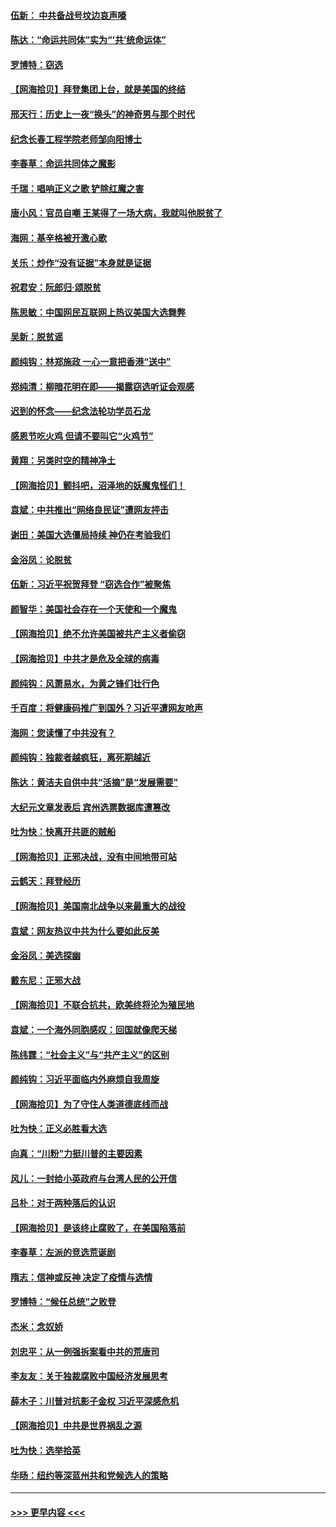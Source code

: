 #### [伍新： 中共备战号坟边哀声嚎](../pages/nsc993/n12593086.md?t=12040451) 
#### [陈达：“命运共同体”实为“‘共’统命运体”](../pages/nsc993/n12590865.md?t=12040451) 
#### [罗博特：窃选](../pages/nsc993/n12590619.md?t=12040451) 
#### [【网海拾贝】拜登集团上台，就是美国的终结](../pages/nsc993/n12589725.md?t=12040451) 
#### [邢天行：历史上一夜“换头”的神奇男与那个时代](../pages/nsc993/n12589424.md?t=12040451) 
#### [纪念长春工程学院老师邹向阳博士](../pages/nsc993/n12585390.md?t=12040451) 
#### [李春草：命运共同体之魔影](../pages/nsc993/n12585026.md?t=12040451) 
#### [千瑞：唱响正义之歌 铲除红魔之害](../pages/nsc993/n12585002.md?t=12040451) 
#### [唐小风：官员自嘲 王某得了一场大病，我就叫他脱贫了](../pages/nsc993/n12584981.md?t=12040451) 
#### [海网：基辛格被开激心歌](../pages/nsc993/n12584946.md?t=12040451) 
#### [关乐：炒作“没有证据”本身就是证据](../pages/nsc993/n12583146.md?t=12040451) 
#### [祝君安：阮郎归‧颂脱贫](../pages/nsc993/n12583119.md?t=12040451) 
#### [陈思敏：中国网民互联网上热议美国大选舞弊](../pages/nsc993/n12582845.md?t=12040451) 
#### [吴新：脱贫谣](../pages/nsc993/n12580839.md?t=12040451) 
#### [颜纯钩：林郑施政 一心一意把香港“送中”](../pages/nsc993/n12580805.md?t=12040451) 
#### [郑纯清：柳暗花明在即——揭露窃选听证会观感](../pages/nsc993/n12580795.md?t=12040451) 
#### [迟到的怀念——纪念法轮功学员石龙](../pages/nsc993/n12580245.md?t=12040451) 
#### [感恩节吃火鸡  但请不要叫它“火鸡节”](../pages/nsc993/n12580252.md?t=12040451) 
#### [黄翔：另类时空的精神净土](../pages/nsc993/n12578638.md?t=12040451) 
#### [【网海拾贝】颤抖吧，沼泽地的妖魔鬼怪们！](../pages/nsc993/n12578552.md?t=12040451) 
#### [袁斌：中共推出“网络良民证”遭网友抨击](../pages/nsc993/n12578511.md?t=12040451) 
#### [谢田：美国大选僵局持续 神仍在考验我们](../pages/nsc993/n12577432.md?t=12040451) 
#### [金浴凤：论脱贫](../pages/nsc993/n12576386.md?t=12040451) 
#### [伍新：习近平祝贺拜登 “窃选合作”被聚焦](../pages/nsc993/n12576358.md?t=12040451) 
#### [颜智华：美国社会存在一个天使和一个魔鬼](../pages/nsc993/n12574299.md?t=12040451) 
#### [【网海拾贝】绝不允许美国被共产主义者偷窃](../pages/nsc993/n12573396.md?t=12040451) 
#### [【网海拾贝】中共才是危及全球的病毒](../pages/nsc993/n12571204.md?t=12040451) 
#### [颜纯钩：风萧易水，为黄之锋们壮行色](../pages/nsc993/n12571487.md?t=12040451) 
#### [千百度：将健康码推广到国外？习近平遭网友呛声](../pages/nsc993/n12570808.md?t=12040451) 
#### [海网：您读懂了中共没有？](../pages/nsc993/n12570487.md?t=12040451) 
#### [颜纯钩：独裁者越疯狂，离死期越近](../pages/nsc993/n12569055.md?t=12040451) 
#### [陈达：黄洁夫自供中共“活摘”是“发展需要”](../pages/nsc993/n12568541.md?t=12040451) 
#### [大纪元文章发表后 宾州选票数据库遭篡改](../pages/nsc993/n12568105.md?t=12040451) 
#### [吐为快：快离开共匪的贼船](../pages/nsc993/n12568462.md?t=12040451) 
#### [【网海拾贝】正邪决战，没有中间地带可站](../pages/nsc993/n12568439.md?t=12040451) 
#### [云鹤天：拜登经历](../pages/nsc993/n12567294.md?t=12040451) 
#### [【网海拾贝】美国南北战争以来最重大的战役](../pages/nsc993/n12567247.md?t=12040451) 
#### [袁斌：网友热议中共为什么要如此反美](../pages/nsc993/n12567162.md?t=12040451) 
#### [金浴凤：美选探幽](../pages/nsc993/n12567147.md?t=12040451) 
#### [戴东尼：正邪大战](../pages/nsc993/n12567033.md?t=12040451) 
#### [【网海拾贝】不联合抗共，欧美终将沦为殖民地](../pages/nsc993/n12565068.md?t=12040451) 
#### [袁斌：一个海外同胞感叹：回国就像爬天梯](../pages/nsc993/n12564986.md?t=12040451) 
#### [陈纬霆：“社会主义”与“共产主义”的区别](../pages/nsc993/n12562417.md?t=12040451) 
#### [颜纯钩：习近平面临内外麻烦自我周旋](../pages/nsc993/n12563356.md?t=12040451) 
#### [【网海拾贝】为了守住人类道德底线而战](../pages/nsc993/n12562542.md?t=12040451) 
#### [吐为快：正义必胜看大选](../pages/nsc993/n12561967.md?t=12040451) 
#### [向真：“川粉”力挺川普的主要因素](../pages/nsc993/n12560774.md?t=12040451) 
#### [风儿：一封给小英政府与台湾人民的公开信](../pages/nsc993/n12560581.md?t=12040451) 
#### [吕朴：对于两种落后的认识](../pages/nsc993/n12560492.md?t=12040451) 
#### [【网海拾贝】是该终止腐败了，在美国陷落前](../pages/nsc993/n12559936.md?t=12040451) 
#### [李春草：左派的竞选荒诞剧](../pages/nsc993/n12558380.md?t=12040451) 
#### [隋志：信神或反神 决定了疫情与选情](../pages/nsc993/n12558255.md?t=12040451) 
#### [罗博特：“候任总统”之败登](../pages/nsc993/n12558189.md?t=12040451) 
#### [杰米：念奴娇](../pages/nsc993/n12558174.md?t=12040451) 
#### [刘忠平：从一例强拆案看中共的荒唐司](../pages/nsc993/n12558036.md?t=12040451) 
#### [李友友：关于独裁腐败中国经济发展思考](../pages/nsc993/n12558004.md?t=12040451) 
#### [薛木子：川普对抗影子金权 习近平深感危机](../pages/nsc993/n12557342.md?t=12040451) 
#### [【网海拾贝】中共是世界祸乱之源](../pages/nsc993/n12555353.md?t=12040451) 
#### [吐为快：选举拾英](../pages/nsc993/n12555041.md?t=12040451) 
#### [华旸：纽约等深蓝州共和党候选人的策略](../pages/nsc993/n12554309.md?t=12040451) 

----
#### [ >>> 更早内容 <<< ](../indexes/nsc993-earlier.md)
